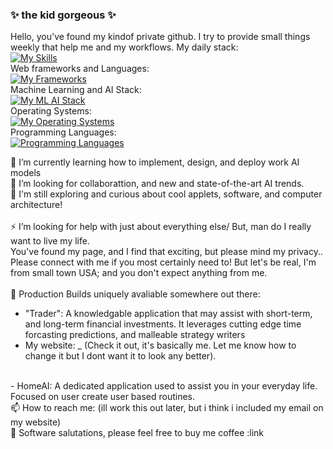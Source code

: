 ### ✨ the kid gorgeous ✨

Hello, you've found my kindof private github. I try to provide small things weekly that help me and my workflows.
My daily stack: <br>
[![My Skills](https://skillicons.dev/icons?i=apple,aws,docker,git,vscode)](https://skillicons.dev)
<br>
Web frameworks and Languages: <br>
[![My Frameworks](https://skillicons.dev/icons?i=aws,azure,css,django,fastapi,flask,heroku,html,js,md,materialui,mongodb,mysql,php,postman,react,selenium,sass,tailwind)](https://skillicons.dev)
<br>
Machine Learning and AI Stack: <br>
[![My ML AI Stack](https://skillicons.dev/icons?i=apple,aws,bash,docker,graphql,obsidian,pytorch,sqlite,sklearn,tensorflow,vim,vscode)](https://skillicons.dev)
<br>
Operating Systems: <br>
[![My Operating Systems](https://skillicons.dev/icons?i=apple,ubuntu,windows)](https://skillicons.dev)
<br>
Programming Languages: <br>
[![Programming Languages](https://skillicons.dev/icons?i=bash,c,cs,cpp,css,dotnet,haskell,java,js,mysql,php,py,rust,swift&perline=6)](https://skillicons.dev)

🌱 I’m currently learning how to implement, design, and deploy work AI models<br>
👯 I’m looking for collaborattion, and new and state-of-the-art AI trends.<br>
🤔 I'm still exploring and curious about cool applets, software, and computer architecture!<br>
<br>
⚡ I’m looking for help with just about everything else/ But, man do I really want to live my life. 
<br>
You've found my page, and I find that exciting, but please mind my privacy.. Please connect with me 
if you most certainly need to! But let's be real, I'm from small town USA; and you don't expect anything from me. 
<br>
<br>
💬 Production Builds uniquely avaliable somewhere out there: 
- "Trader": A knowledgable application that may assist with short-term, and long-term financial investments. It leverages
  <t>  cutting edge time forcasting predictions, and malleable strategy writers
- My website: _ (Check it out, it's basically me. Let me know how to change it but I dont want it to look any better).
<br>
- HomeAI: A dedicated application used to assist you in your everyday life. Focused on user create user based routines.
<br>
📫 How to reach me: (ill work this out later, but i think i included my email on my website)
<br>
🎒 Software salutations, please feel free to buy me coffee :link
<br>


